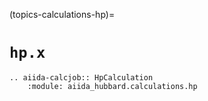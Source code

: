 (topics-calculations-hp)=

# `hp.x`

```{eval-rst}
.. aiida-calcjob:: HpCalculation
    :module: aiida_hubbard.calculations.hp
```
